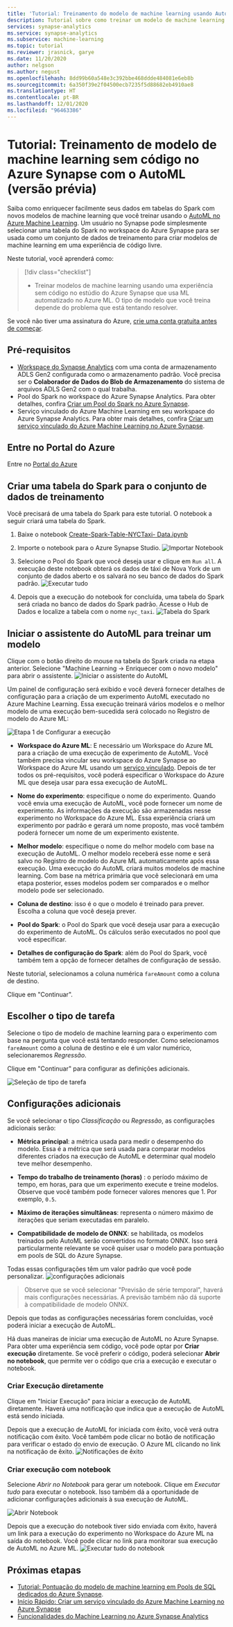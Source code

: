 ```yaml
---
title: 'Tutorial: Treinamento do modelo de machine learning usando AutoML'
description: Tutorial sobre como treinar um modelo de machine learning no Azure Synapse usando o AutoML.
services: synapse-analytics
ms.service: synapse-analytics
ms.subservice: machine-learning
ms.topic: tutorial
ms.reviewer: jrasnick, garye
ms.date: 11/20/2020
author: nelgson
ms.author: negust
ms.openlocfilehash: 8dd99b60a548e3c392bbe468ddde484081e6eb8b
ms.sourcegitcommit: 6a350f39e2f04500ecb7235f5d88682eb4910ae8
ms.translationtype: HT
ms.contentlocale: pt-BR
ms.lasthandoff: 12/01/2020
ms.locfileid: "96463386"
---
```

# <a name="tutorial-code-free-machine-learning-model-training-in-azure-synapse-with-automl-preview"></a>Tutorial: Treinamento de modelo de machine learning sem código no Azure Synapse com o AutoML (versão prévia)

Saiba como enriquecer facilmente seus dados em tabelas do Spark com novos modelos de machine learning que você treinar usando o [AutoML no Azure Machine Learning](https://docs.microsoft.com/azure/machine-learning/concept-automated-ml).  Um usuário no Synapse pode simplesmente selecionar uma tabela do Spark no workspace do Azure Synapse para ser usada como um conjunto de dados de treinamento para criar modelos de machine learning em uma experiência de código livre.

Neste tutorial, você aprenderá como:

> [!div class="checklist"]
> - Treinar modelos de machine learning usando uma experiência sem código no estúdio do Azure Synapse que usa ML automatizado no Azure ML. O tipo de modelo que você treina depende do problema que está tentando resolver.

Se você não tiver uma assinatura do Azure, [crie uma conta gratuita antes de começar](https://azure.microsoft.com/free/).

## <a name="prerequisites"></a>Pré-requisitos

- [Workspace do Synapse Analytics](../get-started-create-workspace.md) com uma conta de armazenamento ADLS Gen2 configurada como o armazenamento padrão. Você precisa ser o **Colaborador de Dados do Blob de Armazenamento** do sistema de arquivos ADLS Gen2 com o qual trabalha.
- Pool do Spark no workspace do Azure Synapse Analytics. Para obter detalhes, confira [Criar um Pool do Spark no Azure Synapse](../quickstart-create-sql-pool-studio.md).
- Serviço vinculado do Azure Machine Learning em seu workspace do Azure Synapse Analytics. Para obter mais detalhes, confira [Criar um serviço vinculado do Azure Machine Learning no Azure Synapse](quickstart-integrate-azure-machine-learning.md).

## <a name="sign-in-to-the-azure-portal"></a>Entre no Portal do Azure

Entre no [Portal do Azure](https://portal.azure.com/)

## <a name="create-a-spark-table-for-training-dataset"></a>Criar uma tabela do Spark para o conjunto de dados de treinamento

Você precisará de uma tabela do Spark para este tutorial. O notebook a seguir criará uma tabela do Spark.

1. Baixe o notebook [Create-Spark-Table-NYCTaxi- Data.ipynb](https://go.microsoft.com/fwlink/?linkid=2149229)

1. Importe o notebook para o Azure Synapse Studio.
![Importar Notebook](media/tutorial-automl-wizard/tutorial-automl-wizard-00a.png)

1. Selecione o Pool do Spark que você deseja usar e clique em `Run all`. A execução deste notebook obterá os dados de táxi de Nova York de um conjunto de dados aberto e os salvará no seu banco de dados do Spark padrão.
![Executar tudo](media/tutorial-automl-wizard/tutorial-automl-wizard-00b.png)

1. Depois que a execução do notebook for concluída, uma tabela do Spark será criada no banco de dados do Spark padrão. Acesse o Hub de Dados e localize a tabela com o nome `nyc_taxi`.
![Tabela do Spark](media/tutorial-automl-wizard/tutorial-automl-wizard-00c.png)

## <a name="launch-automl-wizard-to-train-a-model"></a>Iniciar o assistente do AutoML para treinar um modelo

Clique com o botão direito do mouse na tabela do Spark criada na etapa anterior. Selecione "Machine Learning -> Enriquecer com o novo modelo" para abrir o assistente.
![Iniciar o assistente do AutoML](media/tutorial-automl-wizard/tutorial-automl-wizard-00d.png)

Um painel de configuração será exibido e você deverá fornecer detalhes de configuração para a criação de um experimento AutoML executado no Azure Machine Learning. Essa execução treinará vários modelos e o melhor modelo de uma execução bem-sucedida será colocado no Registro de modelo do Azure ML:

![Etapa 1 de Configurar a execução](media/tutorial-automl-wizard/tutorial-automl-wizard-configure-run-00a.png)

- **Workspace do Azure ML**: E necessário um Workspace do Azure ML para a criação de uma execução de experimento de AutoML. Você também precisa vincular seu workspace do Azure Synapse ao Workspace do Azure ML usando um [serviço vinculado](quickstart-integrate-azure-machine-learning.md). Depois de ter todos os pré-requisitos, você poderá especificar o Workspace do Azure ML que deseja usar para essa execução de AutoML.

- **Nome do experimento**: especifique o nome do experimento. Quando você envia uma execução de AutoML, você pode fornecer um nome de experimento. As informações da execução são armazenadas nesse experimento no Workspace do Azure ML. Essa experiência criará um experimento por padrão e gerará um nome proposto, mas você também poderá fornecer um nome de um experimento existente.

- **Melhor modelo**: especifique o nome do melhor modelo com base na execução de AutoML. O melhor modelo receberá esse nome e será salvo no Registro de modelo do Azure ML automaticamente após essa execução. Uma execução do AutoML criará muitos modelos de machine learning. Com base na métrica primária que você selecionará em uma etapa posterior, esses modelos podem ser comparados e o melhor modelo pode ser selecionado.

- **Coluna de destino**: isso é o que o modelo é treinado para prever. Escolha a coluna que você deseja prever.

- **Pool do Spark**: o Pool do Spark que você deseja usar para a execução do experimento de AutoML. Os cálculos serão executados no pool que você especificar.

- **Detalhes de configuração do Spark**: além do Pool do Spark, você também tem a opção de fornecer detalhes de configuração de sessão.

Neste tutorial, selecionamos a coluna numérica `fareAmount` como a coluna de destino.

Clique em "Continuar".

## <a name="choose-task-type"></a>Escolher o tipo de tarefa

Selecione o tipo de modelo de machine learning para o experimento com base na pergunta que você está tentando responder. Como selecionamos `fareAmount` como a coluna de destino e ele é um valor numérico, selecionaremos *Regressão*.

Clique em "Continuar" para configurar as definições adicionais.

![Seleção de tipo de tarefa](media/tutorial-automl-wizard/tutorial-automl-wizard-configure-run-00b.png)

## <a name="additional-configurations"></a>Configurações adicionais

Se você selecionar o tipo *Classificação* ou *Regressão*, as configurações adicionais serão:

- **Métrica principal**: a métrica usada para medir o desempenho do modelo. Essa é a métrica que será usada para comparar modelos diferentes criados na execução de AutoML e determinar qual modelo teve melhor desempenho.

- **Tempo do trabalho de treinamento (horas)** : o período máximo de tempo, em horas, para que um experimento execute e treine modelos. Observe que você também pode fornecer valores menores que 1. Por exemplo, `0.5`.

- **Máximo de iterações simultâneas**: representa o número máximo de iterações que seriam executadas em paralelo.

- **Compatibilidade de modelo de ONNX**: se habilitada, os modelos treinados pelo AutoML serão convertidos no formato ONNX. Isso será particularmente relevante se você quiser usar o modelo para pontuação em pools de SQL do Azure Synapse.

Todas essas configurações têm um valor padrão que você pode personalizar.
![configurações adicionais](media/tutorial-automl-wizard/tutorial-automl-wizard-configure-run-00c.png)

> Observe que se você selecionar "Previsão de série temporal", haverá mais configurações necessárias. A previsão também não dá suporte à compatibilidade de modelo ONNX.

Depois que todas as configurações necessárias forem concluídas, você poderá iniciar a execução de AutoML.

Há duas maneiras de iniciar uma execução de AutoML no Azure Synapse. Para obter uma experiência sem código, você pode optar por **Criar execução** diretamente. Se você preferir o código, poderá selecionar **Abrir no notebook**, que permite ver o código que cria a execução e executar o notebook.

### <a name="create-run-directly"></a>Criar Execução diretamente

Clique em "Iniciar Execução" para iniciar a execução de AutoML diretamente. Haverá uma notificação que indica que a execução de AutoML está sendo iniciada.

Depois que a execução de AutoML for iniciada com êxito, você verá outra notificação com êxito. Você também pode clicar no botão de notificação para verificar o estado do envio de execução.
O Azure ML clicando no link na notificação de êxito.
![Notificações de êxito](media/tutorial-automl-wizard/tutorial-automl-wizard-configure-run-00d.png)

### <a name="create-run-with-notebook"></a>Criar execução com notebook

Selecione *Abrir no Notebook* para gerar um notebook. Clique em *Executar tudo* para executar o notebook.
Isso também dá a oportunidade de adicionar configurações adicionais à sua execução de AutoML.

![Abrir Notebook](media/tutorial-automl-wizard/tutorial-automl-wizard-configure-run-00e.png)

Depois que a execução do notebook tiver sido enviada com êxito, haverá um link para a execução do experimento no Workspace do Azure ML na saída do notebook. Você pode clicar no link para monitorar sua execução de AutoML no Azure ML.
![Executar tudo do notebook](media/tutorial-automl-wizard/tutorial-automl-wizard-configure-run-00f.png)

## <a name="next-steps"></a>Próximas etapas

- [Tutorial: Pontuação do modelo de machine learning em Pools de SQL dedicados do Azure Synapse](tutorial-sql-pool-model-scoring-wizard.md).
- [Início Rápido: Criar um serviço vinculado do Azure Machine Learning no Azure Synapse](quickstart-integrate-azure-machine-learning.md)
- [Funcionalidades do Machine Learning no Azure Synapse Analytics](what-is-machine-learning.md)